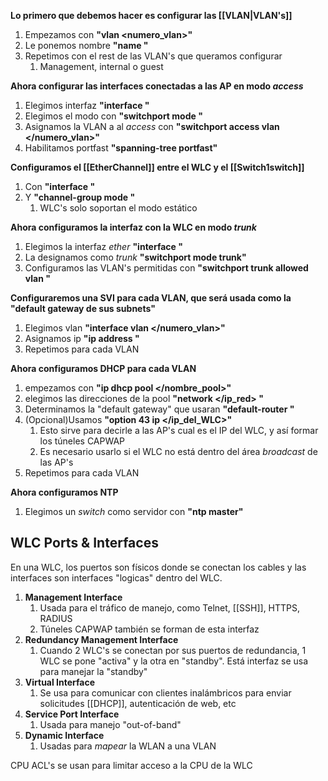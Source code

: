 
**Lo primero que debemos hacer es configurar las [[VLAN|VLAN's]]**
1. Empezamos con **"vlan <numero_vlan>"**
2. Le ponemos nombre **"name </nombre>"**
3. Repetimos con el rest de las VLAN's que queramos configurar
	1. Management, internal o guest

**Ahora configurar las interfaces conectadas a las AP en modo *access***
1. Elegimos interfaz **"interface </interfaz>"**
2. Elegimos el modo con **"switchport mode </modo>"**
3. Asignamos la VLAN a al *access* con **"switchport access vlan </numero_vlan>"**
4. Habilitamos portfast **"spanning-tree portfast"**

**Configuramos el [[EtherChannel]] entre el WLC y el [[Switch1switch]]**
1. Con **"interface </rango>"**
2. Y **"channel-group </grupo> mode </modo>"**
	1. WLC's solo soportan el modo estático

**Ahora configuramos la interfaz con la WLC en modo *trunk***
1. Elegimos la interfaz *ether* **"interface </interfaz>"**
2. La designamos como *trunk* **"switchport mode trunk"**
3. Configuramos las VLAN's permitidas con **"switchport trunk allowed vlan </numero>"**

**Configuraremos una SVI para cada VLAN, que será  usada como la "default gateway de sus subnets"**
1. Elegimos vlan **"interface vlan </numero_vlan>"**
2. Asignamos ip **"ip address </ip> </netmask>"**
3. Repetimos para cada VLAN

**Ahora configuramos DHCP para cada VLAN**
1. empezamos con **"ip dhcp pool </nombre_pool>"**
2. elegimos las direcciones de la pool **"network </ip_red> </netmask>"**
3. Determinamos la "default gateway" que usaran **"default-router </ip>"**
4. (Opcional)Usamos **"option 43 ip </ip_del_WLC>"**
	1. Esto sirve para decirle a las AP's cual es el IP del WLC, y así formar los túneles CAPWAP
	2. Es necesario usarlo si el WLC no está dentro del área *broadcast* de las AP's
5. Repetimos para cada VLAN

**Ahora configuramos NTP**
1. Elegimos un *switch* como servidor con **"ntp master"**



## WLC Ports & Interfaces

En una WLC, los puertos son físicos donde se conectan los cables y las interfaces son interfaces "logicas" dentro del WLC.

1. **Management Interface**
	1. Usada para el tráfico de manejo, como Telnet, [[SSH]], HTTPS, RADIUS
	2. Túneles CAPWAP también se forman de esta interfaz
2. **Redundancy Management Interface**
	1. Cuando 2 WLC's se conectan por sus puertos de redundancia, 1 WLC se pone "activa" y la otra en "standby". Está interfaz se usa para manejar la "standby"
3. **Virtual Interface**
	1. Se usa para comunicar con clientes inalámbricos para enviar solicitudes [[DHCP]], autenticación de web, etc
4. **Service Port Interface**
	1. Usada para manejo "out-of-band"
5. **Dynamic Interface**
	1. Usadas para *mapear* la WLAN a una VLAN



CPU ACL's se usan para limitar acceso a la CPU de la WLC